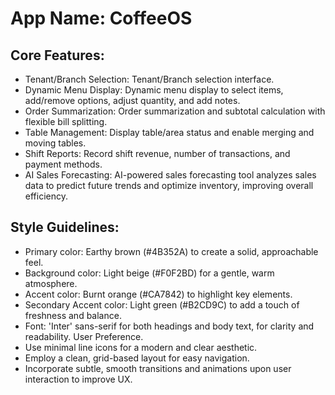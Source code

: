 # **App Name**: CoffeeOS

## Core Features:

- Tenant/Branch Selection: Tenant/Branch selection interface.
- Dynamic Menu Display: Dynamic menu display to select items, add/remove options, adjust quantity, and add notes.
- Order Summarization: Order summarization and subtotal calculation with flexible bill splitting.
- Table Management: Display table/area status and enable merging and moving tables.
- Shift Reports: Record shift revenue, number of transactions, and payment methods.
- AI Sales Forecasting: AI-powered sales forecasting tool analyzes sales data to predict future trends and optimize inventory, improving overall efficiency.

## Style Guidelines:

- Primary color: Earthy brown (#4B352A) to create a solid, approachable feel.
- Background color: Light beige (#F0F2BD) for a gentle, warm atmosphere.
- Accent color: Burnt orange (#CA7842) to highlight key elements.
- Secondary Accent color: Light green (#B2CD9C) to add a touch of freshness and balance.
- Font: 'Inter' sans-serif for both headings and body text, for clarity and readability. User Preference.
- Use minimal line icons for a modern and clear aesthetic.
- Employ a clean, grid-based layout for easy navigation.
- Incorporate subtle, smooth transitions and animations upon user interaction to improve UX.
